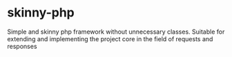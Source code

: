 # skinny-php
Simple and skinny php framework without unnecessary classes. Suitable for extending and implementing the project core in the field of requests and responses
